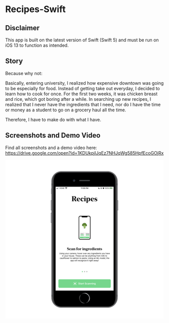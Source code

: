 # Recipes-Swift

## Disclaimer 
This app is built on the latest version of Swift (Swift 5) and must be run on iOS 13 to function as intended.

## Story
Because why not:

Basically, entering university, I realized how expensive downtown was going to be especially for food. Instead of getting take out everyday, I decided to learn how to cook for once. For the first two weeks, it was chicken breast and rice, which got boring after a while. In searching up new recipes, I realized that I never have the ingredients that I need, nor do I have the time or money as a student to go on a grocery haul all the time.

Therefore, I have to make do with what I have.


## Screenshots and Demo Video
Find all screenshots and a demo video here: https://drive.google.com/open?id=1KDUkpjlJqEz7NHJqWg585HpfEcoGOjRx

![Home](./Screenshots/home.png "Home")
